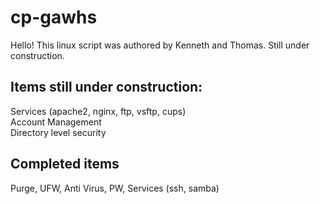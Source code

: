 # cp-gawhs
Hello! This linux script was authored by Kenneth and Thomas. Still under construction.  

Items still under construction:  
-  
Services (apache2, nginx, ftp, vsftp, cups)  
Account Management  
Directory level security  
  
Completed items
-
Purge, UFW, Anti Virus, PW, Services (ssh, samba)
